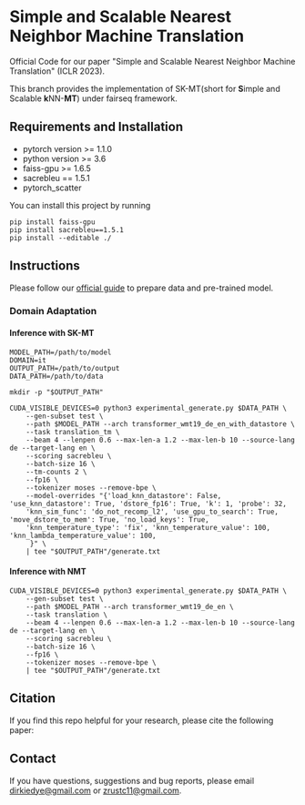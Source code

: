 # Simple and Scalable Nearest Neighbor Machine Translation

Official Code for our paper "Simple and Scalable Nearest Neighbor Machine Translation" (ICLR 2023).

This branch provides the implementation of SK-MT(short for **S**imple and Scalable **k**NN-**MT**) under fairseq framework.

## Requirements and Installation
* pytorch version >= 1.1.0
* python version >= 3.6
* faiss-gpu >= 1.6.5
* sacrebleu == 1.5.1
* pytorch_scatter

You can install this project by running
```
pip install faiss-gpu
pip install sacrebleu==1.5.1
pip install --editable ./
```

## Instructions
Please follow our [official guide](https://github.com/dirkiedai/sk-mt/tree/thumt) to prepare data and pre-trained model.
### Domain Adaptation
#### Inference with SK-MT
```
MODEL_PATH=/path/to/model
DOMAIN=it
OUTPUT_PATH=/path/to/output
DATA_PATH=/path/to/data

mkdir -p "$OUTPUT_PATH"

CUDA_VISIBLE_DEVICES=0 python3 experimental_generate.py $DATA_PATH \
    --gen-subset test \
    --path $MODEL_PATH --arch transformer_wmt19_de_en_with_datastore \
    --task translation_tm \
    --beam 4 --lenpen 0.6 --max-len-a 1.2 --max-len-b 10 --source-lang de --target-lang en \
    --scoring sacrebleu \
    --batch-size 16 \
    --tm-counts 2 \
    --fp16 \
    --tokenizer moses --remove-bpe \
    --model-overrides "{'load_knn_datastore': False, 'use_knn_datastore': True, 'dstore_fp16': True, 'k': 1, 'probe': 32,
    'knn_sim_func': 'do_not_recomp_l2', 'use_gpu_to_search': True, 'move_dstore_to_mem': True, 'no_load_keys': True,
    'knn_temperature_type': 'fix', 'knn_temperature_value': 100, 'knn_lambda_temperature_value': 100,
     }" \
    | tee "$OUTPUT_PATH"/generate.txt
```


#### Inference with NMT
```
CUDA_VISIBLE_DEVICES=0 python3 experimental_generate.py $DATA_PATH \
    --gen-subset test \
    --path $MODEL_PATH --arch transformer_wmt19_de_en \
    --task translation \
    --beam 4 --lenpen 0.6 --max-len-a 1.2 --max-len-b 10 --source-lang de --target-lang en \
    --scoring sacrebleu \
    --batch-size 16 \
    --fp16 \
    --tokenizer moses --remove-bpe \
    | tee "$OUTPUT_PATH"/generate.txt
```

## Citation
If you find this repo helpful for your research, please cite the following paper:

## Contact
If you have questions, suggestions and bug reports, please email <dirkiedye@gmail.com> or <zrustc11@gmail.com>.

